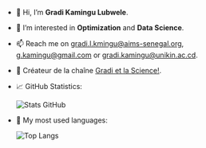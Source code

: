 - 👋 Hi, I’m **Gradi Kamingu Lubwele**.
- 👀 I’m interested in **Optimization** and **Data Science**.
- 📫 Reach me on gradi.l.kmingu@aims-senegal.org, g.kamingu@gmail.com or gradi.kamingu@unikin.ac.cd.
- 🎥 Créateur de la chaîne [Gradi et la Science!](https://www.youtube.com/@GradietlaScience).
- 📈 GitHub Statistics:
  
  ![Stats GitHub](https://github-readme-stats.vercel.app/api?username=gradikamingu&show_icons=true&theme=radical)
- 🚀 My most used languages:
  
  ![Top Langs](https://github-readme-stats.vercel.app/api/top-langs/?username=gradikamingu&layout=compact&theme=tokyonight)

<!---
gradikamingu/gradikamingu is a ✨ special ✨ repository because its `README.md` (this file) appears on your GitHub profile.
You can click the Preview link to take a look at your changes.
--->
